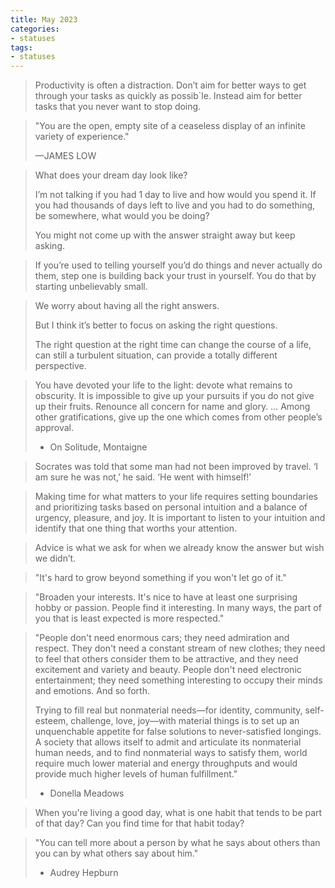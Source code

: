 ```yaml
---
title: May 2023
categories:
- statuses
tags:
- statuses
---
```


> Productivity is often a distraction. Don’t aim for better ways to get through your tasks as quickly as possib`le. Instead aim for better tasks that you never want to stop doing.


> "You are the open, empty site of a ceaseless display of an infinite variety of experience."
>
> —JAMES LOW

> What does your dream day look like?
>
> I’m not talking if you had 1 day to live and how would you spend it. If you had thousands of days left to live and you had to do something, be somewhere, what would you be doing? 
>
> You might not come up with the answer straight away but keep asking.


> If you’re used to telling yourself you’d do things and never actually do them, step one is building back your trust in yourself. You do that by starting unbelievably small.


> We worry about having all the right answers.
>
> But I think it’s better to focus on asking the right questions.
>
> The right question at the right time can change the course of a life, can still a turbulent situation, can provide a totally different perspective.


> You have devoted your life to the light: devote what remains to obscurity. It is impossible to give up your pursuits if you do not give up their fruits. Renounce all concern for name and glory. … Among other gratifications, give up the one which comes from other people’s approval.
>
> - On Solitude, Montaigne

> Socrates was told that some man had not been improved by travel. ‘I am sure he was not,’ he said. ‘He went with himself!’

> Making time for what matters to your life requires setting boundaries and prioritizing tasks based on personal intuition and a balance of urgency, pleasure, and joy. It is important to listen to your intuition and identify that one thing that worths your attention.

> Advice is what we ask for when we already know the answer but wish we didn’t.

> "It's hard to grow beyond something if you won't let go of it."


> "Broaden your interests. It's nice to have at least one surprising hobby or passion. People find it interesting. In many ways, the part of you that is least expected is more respected."


> "People don't need enormous cars; they need admiration and respect. They don't need a constant stream of new clothes; they need to feel that others consider them to be attractive, and they need excitement and variety and beauty. People don't need electronic entertainment; they need something interesting to occupy their minds and emotions. And so forth.
>
> Trying to fill real but nonmaterial needs—for identity, community, self-esteem, challenge, love, joy—with material things is to set up an unquenchable appetite for false solutions to never-satisfied longings. A society that allows itself to admit and articulate its nonmaterial human needs, and to find nonmaterial ways to satisfy them, world require much lower material and energy throughputs and would provide much higher levels of human fulfillment."
>
> - Donella Meadows


> When you're living a good day, what is one habit that tends to be part of that day? Can you find time for that habit today?

> "You can tell more about a person by what he says about others than you can by what others say about him."
>
> - Audrey Hepburn

<!-- 14 -->